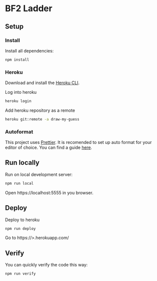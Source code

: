 # BF2 Ladder

## Setup

### Install

Install all dependencies:

```sh
npm install
```

### Heroku
Download and install the [Heroku CLI](https://devcenter.heroku.com/articles/heroku-cli).

Log into heroku
```sh
heroku login
```

Add heroku repository as a remote
```sh
heroku git:remote -a draw-my-guess
```

### Autoformat

This project uses [Prettier](https://prettier.io/). It is recomended to set up auto format for your editor of choice. You can find a guide [here](https://prettier.io/docs/en/editors.html).

## Run locally

Run on local development server:

```sh
npm run local
```

Open https://localhost:5555 in you browser.

## Deploy

Deploy to heroku

```sh
npm run deploy
```

Go to https://<app-name>>.herokuapp.com/

## Verify

You can quickly verify the code this way:

```sh
npm run verify
```
